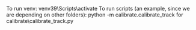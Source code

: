 To run venv: venv39\Scripts\activate
To run scripts (an example, since we are depending on other folders): python -m calibrate.calibrate_track for calibrate\calibrate_track.py